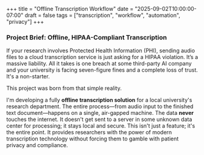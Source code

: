 +++
title = "Offline Transcription Workflow"
date = "2025-09-02T10:00:00-07:00"
draft = false
tags = ["transcription", "workflow", "automation", "privacy"]
+++

### Project Brief: Offline, HIPAA-Compliant Transcription

If your research involves Protected Health Information (PHI), sending audio files to a cloud transcription service is just asking for a HIPAA violation. It’s a massive liability. All it takes is one breach at some third-party AI company and your university is facing seven-figure fines and a complete loss of trust. It's a non-starter.

This project was born from that simple reality.

I'm developing a fully **offline transcription solution** for a local university's research department. The entire process—from audio input to the finished text document—happens on a single, air-gapped machine. The data **never** touches the internet. It doesn't get sent to a server in some unknown data center for processing; it stays local and secure. This isn't just a feature; it's the entire point. It provides researchers with the power of modern transcription technology without forcing them to gamble with patient privacy and compliance.